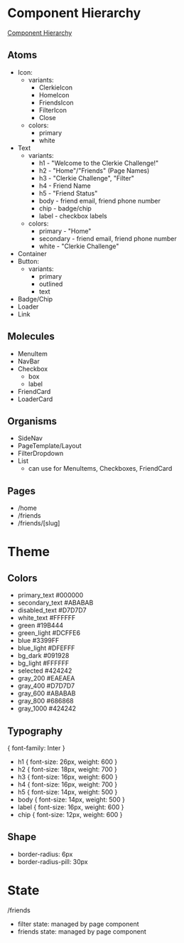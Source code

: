 # Component Hierarchy

[Component Hierarchy](https://www.figma.com/file/rJuuNkMfWiEMQr9ysJts6J/Clerkie_Challenge_Diagram?node-id=1-20&t=IBizVA1WVsioQ418-0)

## Atoms

- Icon:
  - variants:
    - ClerkieIcon
    - HomeIcon
    - FriendsIcon
    - FilterIcon
    - Close
  - colors:
    - primary
    - white
- Text
  - variants:
    - h1 - "Welcome to the Clerkie Challenge!"
    - h2 - "Home"/"Friends" (Page Names)
    - h3 - "Clerkie Challenge", "Filter"
    - h4 - Friend Name
    - h5 - "Friend Status"
    - body - friend email, friend phone number
    - chip - badge/chip
    - label - checkbox labels
  - colors:
    - primary - "Home"
    - secondary - friend email, friend phone number
    - white - "Clerkie Challenge"
- Container
- Button:
  - variants:
    - primary
    - outlined
    - text
- Badge/Chip
- Loader
- Link

## Molecules

- MenuItem
- NavBar
- Checkbox
  - box
  - label
- FriendCard
- LoaderCard

## Organisms

- SideNav
- PageTemplate/Layout
- FilterDropdown
- List
  - can use for MenuItems, Checkboxes, FriendCard

## Pages

- /home
- /friends
- /friends/[slug]

# Theme

## Colors

- primary_text #000000
- secondary_text #ABABAB
- disabled_text #D7D7D7
- white_text #FFFFFF
- green #19B444
- green_light #DCFFE6
- blue #3399FF
- blue_light #DFEFFF
- bg_dark #091928
- bg_light #FFFFFF
- selected #424242
- gray_200 #EAEAEA
- gray_400 #D7D7D7
- gray_600 #ABABAB
- gray_800 #686868
- gray_1000 #424242

## Typography

{ font-family: Inter }

- h1 { font-size: 26px, weight: 600 }
- h2 { font-size: 18px, weight: 700 }
- h3 { font-size: 16px, weight: 600 }
- h4 { font-size: 16px, weight: 700 }
- h5 { font-size: 14px, weight: 500 }
- body { font-size: 14px, weight: 500 }
- label { font-size: 16px, weight: 600 }
- chip { font-size: 12px, weight: 600 }

## Shape

- border-radius: 6px
- border-radius-pill: 30px

# State

/friends

- filter state: managed by page component
- friends state: managed by page component
